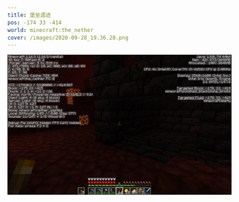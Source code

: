 ```yaml
---
title: 堡垒遗迹
pos: -174 33 -414
world: minecraft:the_nether
cover: /images/2020-09-28_19.36.28.png
---
```


![](/images/2020-09-28_19.36.28.png)

